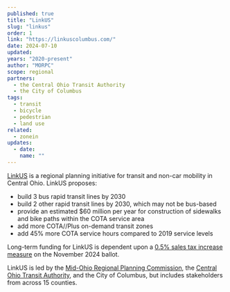 ```yaml
---
published: true
title: "LinkUS"
slug: "linkus"
order: 1
link: "https://linkuscolumbus.com/"
date: 2024-07-10
updated:
years: "2020-present"
author: "MORPC"
scope: regional
partners: 
  - the Central Ohio Transit Authority
  - the City of Columbus
tags:
  - transit
  - bicycle
  - pedestrian
  - land use
related:
  - zonein
updates:
  - date:
    name: ""
---
```


[LinkUS](https://linkuscolumbus.com/) is a regional planning initiative for transit and non-car mobility in Central Ohio. LinkUS proposes:

- build 3 bus rapid transit lines by 2030 
- build 2 other rapid transit lines by 2030, which may not be bus-based
- provide an estimated $60 million per year for construction of sidewalks and bike paths within the COTA service area
- add more COTA//Plus on-demand transit zones
- add 45% more COTA service hours compared to 2019 service levels

Long-term funding for LinkUS is dependent upon a [0.5% sales tax increase measure](https://www.cota.com/blog/cota-board-approves-ballot-measure-to-expand-transit-and-provide-more-access-to-sidewalks-bikeways/) on the November 2024 ballot. 

LinkUS is led by the [Mid-Ohio Regional Planning Commission](https://www.morpc.org/), the [Central Ohio Transit Authority](https://cota.com/), and the City of Columbus, but includes stakeholders from across 15 counties.